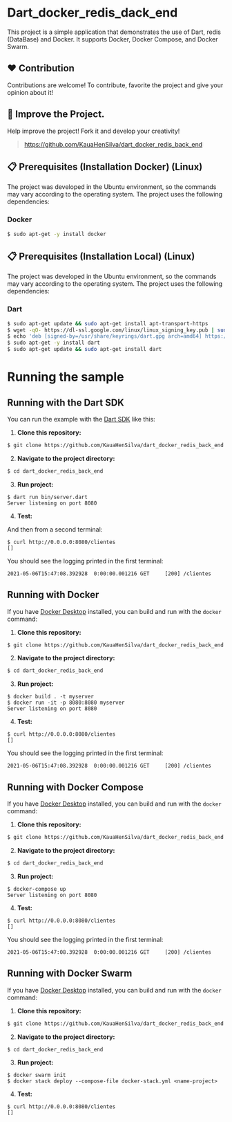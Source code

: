 # Dart_docker_redis_dack_end

This project is a simple application that demonstrates the use of Dart, redis (DataBase) and Docker. It supports Docker, Docker Compose, and Docker Swarm.

## ❤️ Contribution

Contributions are welcome! To contribute, favorite the project and give your opinion about it!

## 🐬 Improve the Project.

Help improve the project! Fork it and develop your creativity!

>https://github.com/KauaHenSilva/dart_docker_redis_back_end


## 📋 Prerequisites (Installation Docker) (Linux)

The project was developed in the Ubuntu environment, so the commands may vary according to the operating system. The project uses the following dependencies: 

### Docker
  
  ```bash
  $ sudo apt-get -y install docker
  ```


## 📋 Prerequisites (Installation Local) (Linux)

The project was developed in the Ubuntu environment, so the commands may vary according to the operating system. The project uses the following dependencies: 


### Dart
  
  ```bash
  $ sudo apt-get update && sudo apt-get install apt-transport-https
  $ wget -qO- https://dl-ssl.google.com/linux/linux_signing_key.pub | sudo gpg  --dearmor -o /usr/share/keyrings/dart.gpg
  $ echo 'deb [signed-by=/usr/share/keyrings/dart.gpg arch=amd64] https://storage.googleapis.com/download.dartlang.org/linux/debian stable main'  | sudo tee /etc/apt/sources.list.d/dart_stable.list
  $ sudo apt-get -y install dart
  $ sudo apt-get update && sudo apt-get install dart

  ```

# Running the sample

## Running with the Dart SDK

You can run the example with the [Dart SDK](https://dart.dev/get-dart)
like this:

1. **Clone this repository:**

  ```bash
  $ git clone https://github.com/KauaHenSilva/dart_docker_redis_back_end
  ```

2. **Navigate to the project directory:**

  ```bash
  $ cd dart_docker_redis_back_end
  ```

3. **Run project:**

  ```
  $ dart run bin/server.dart
  Server listening on port 8080
  ```

4. **Test:**

  And then from a second terminal:
  ```
  $ curl http://0.0.0.0:8080/clientes
  []
  ```

You should see the logging printed in the first terminal:
```
2021-05-06T15:47:08.392928  0:00:00.001216 GET     [200] /clientes
```


## Running with Docker

If you have [Docker Desktop](https://www.docker.com/get-started) installed, you
can build and run with the `docker` command:

1. **Clone this repository:**

  ```bash
  $ git clone https://github.com/KauaHenSilva/dart_docker_redis_back_end
  ```

2. **Navigate to the project directory:**

  ```bash
  $ cd dart_docker_redis_back_end
  ```

3. **Run project:**

  ```
  $ docker build . -t myserver
  $ docker run -it -p 8080:8080 myserver
  Server listening on port 8080
  ```

4. **Test:**
  ```
  $ curl http://0.0.0.0:8080/clientes
  []
  ```

You should see the logging printed in the first terminal:
```
2021-05-06T15:47:08.392928  0:00:00.001216 GET     [200] /clientes
```

## Running with Docker Compose

If you have [Docker Desktop](https://www.docker.com/get-started) installed, you
can build and run with the `docker` command:

1. **Clone this repository:**

  ```bash
  $ git clone https://github.com/KauaHenSilva/dart_docker_redis_back_end
  ```

2. **Navigate to the project directory:**
  ```bash
  $ cd dart_docker_redis_back_end
  ```

3. **Run project:**
  ```
  $ docker-compose up
  Server listening on port 8080
  ```

4. **Test:**
  ```
  $ curl http://0.0.0.0:8080/clientes
  []
  ```

You should see the logging printed in the first terminal:
```
2021-05-06T15:47:08.392928  0:00:00.001216 GET     [200] /clientes
```

## Running with Docker Swarm

If you have [Docker Desktop](https://www.docker.com/get-started) installed, you
can build and run with the `docker` command:

1. **Clone this repository:**

  ```bash
  $ git clone https://github.com/KauaHenSilva/dart_docker_redis_back_end
  ```

2. **Navigate to the project directory:**

  ```bash
  $ cd dart_docker_redis_back_end
  ```

3. **Run project:**
  ```
  $ docker swarm init
  $ docker stack deploy --compose-file docker-stack.yml <name-project>
  
  ```
4. **Test:**
  ```
  $ curl http://0.0.0.0:8080/clientes
  []
  ```

